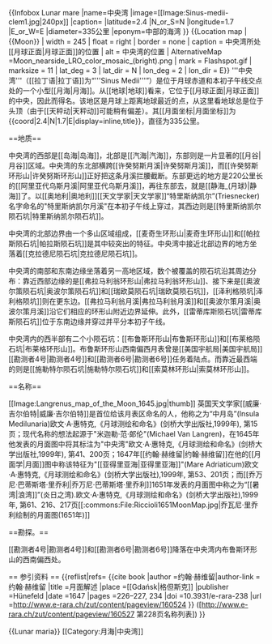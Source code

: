 {{Infobox Lunar mare
|name=中央湾
|image=[[Image:Sinus-medii-clem1.jpg|240px]]
|caption=
|latitude=2.4
|N_or_S=N
|longitude=1.7
|E_or_W=E
|diameter=335公里
|eponym=中部的海湾
}}
{{Location map
| {{Moon}}
| width      = 245
| float      = right
| border     = none
| caption    = 中央湾所处[[月球正面|月球正面]]的位置
| alt        = 中央湾的位置
| AlternativeMap =Moon_nearside_LRO_color_mosaic_(bright).png
| mark       = Flashspot.gif
| marksize   = 11
| lat_deg    = 3
| lat_dir    = N
| lon_deg    = 2
| lon_dir    = E}}
'''中央湾'''（[[拉丁语|拉丁语]]为“'''Sinus Medii'''”）是位于月球赤道和本初子午线交点处的一个小型[[月海|月海]]。从[[地球|地球]]看来，它位于[[月球正面|月球正面]]的中央，因此而得名。该地区是月球上距离地球最近的点，从这里看地球总是位于头顶（由于[[天秤动|天秤动]]可能稍有偏差）。其[[月面坐标|月面坐标]]为{{coord|2.4|N|1.7|E|display=inline,title}}，直径为335公里。

==地质==

中央湾的西部是[[岛海|岛海]]，北部是[[汽海|汽海]]，东部则是一片显著的[[月谷|月谷]]区域。中央湾的东北部横跨[[许癸努斯月溪|许癸努斯月溪]]，而[[许癸努斯环形山|许癸努斯环形山]]正好把这条月溪拦腰截断。东部更远的地方是220公里长的[[阿里亚代乌斯月溪|阿里亚代乌斯月溪]]，再往东部去，就是[[静海_(月球)|静海]]了。以[[奥地利|奥地利]][[天文学家|天文学家]]“特里斯纳凯尔”(Triesnecker)名字命名的"特里斯纳凯尔月溪"在本初子午线上穿过，其西边则是[[特里斯纳凯尔陨石坑|特里斯纳凯尔陨石坑]]。

中央湾的北部边界由一个多山区域组成，[[麦奇生环形山|麦奇生环形山]]和[[帕拉斯陨石坑|帕拉斯陨石坑]]是其中较突出的特征。中央湾中接近北部边界的地方坐落着[[克拉德尼陨石坑|克拉德尼陨石坑]]。

中央湾的南部和东南边缘坐落着另一高地区域，数个被覆盖的陨石坑沿其周边分布：靠近西部边缘的是[[弗拉马利翁环形山|弗拉马利翁环形山]]、接下来是[[奥波尔策陨石坑|奥波尔策陨石坑]]和[[瑞欧莫陨石坑|瑞欧莫陨石坑]]，[[泽利格陨坑|泽利格陨坑]]则在更东边。[[弗拉马利翁月溪|弗拉马利翁月溪]]和[[奥波尔策月溪|奥波尔策月溪]]沿它们相应的环形山附近边界延伸。此外，[[雷蒂库斯陨石坑|雷蒂库斯陨石坑]]位于东南边缘并穿过并平分本初子午线。


中央湾内的西半部有二个小陨石坑：[[布鲁斯环形山|布鲁斯环形山]]和[[布莱格陨石坑|布莱格环形山]]。布鲁斯环形山西南偏西月表曾是[[美国宇航局|美国宇航局]][[勘测者4号|勘测者4号]]和[[勘测者6号|勘测者6号]]任务着陆点。而靠近最西端的则是[[施勒特尔陨石坑|施勒特尔陨石坑]]和[[索莫林环形山|索莫林环形山]]。

==名称==

[[Image:Langrenus_map_of_the_Moon_1645.jpg|thumb]]
英国天文学家[[威廉·吉尔伯特|威廉·吉尔伯特]]是首位给该月表区命名的人，他称之为“中月岛”(Insula Medilunaria)<ref>欧文·A·惠特克,《月球测绘和命名》(剑桥大学出版社,1999年), 第15页</ref>；现代名称的想法起源于"米迦勒·范·郞伦"(Michael Van Langren)，在1645年他发表的月面图中将其标注为"中央湾"<ref>欧文·A·惠特克,《月球测绘和命名》(剑桥大学出版社,1999年), 第41、200页</ref>；1647年[[约翰·赫维留|约翰·赫维留]]在他的[[月面学|月面]]图中称该特征为"[[亚得里亚海|亚得里亚海]]"(Mare Adriaticum)<ref>欧文·A·惠特克,《月球测绘和命名》(剑桥大学出版社),1999年, 第53、201页</ref><ref name=Hevelius_1647/>；而[[乔万尼·巴蒂斯塔·里乔利|乔万尼·巴蒂斯塔·里乔利]]1651年发表的月面图中称之为“[[暑湾|浪湾]]”(炎日之湾).<ref>欧文·A·惠特克,《月球测绘和命名》(剑桥大学出版社),1999年, 第61、216、217页</ref><ref>[[:commons:File:Riccioli1651MoonMap.jpg|乔瓦尼·里乔利绘制的月面图(1651年)]]</ref>

==勘探。==

[[勘测者4号|勘测者4号]]和[[勘测者6号|勘测者6号]]降落在中央湾内布鲁斯环形山的西南偏西处。

== 参引资料 ==
{{reflist|refs=
<ref name=Hevelius_1647>{{cite book
 |author    =约翰·赫维留|author-link    =约翰·赫维留
 |title     =月面解述
 |place     =[[Gdańsk|格但斯克]]
 |publisher =Hünefeld
 |date      =1647
 |pages     =226–227, 234
 |doi       =10.3931/e-rara-238
 |url       =http://www.e-rara.ch/zut/content/pageview/160524
}} ([http://www.e-rara.ch/zut/content/pageview/160527 第228页名称列表])</ref>
}}

{{Lunar maria}}
[[Category:月海|中央湾]]
